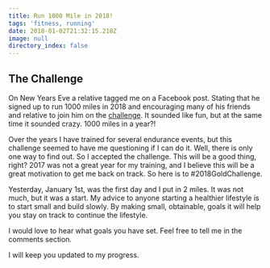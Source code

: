```yaml
---
title: Run 1000 Mile in 2018!
tags: 'fitness, running'
date: 2018-01-02T21:32:15.218Z
image: null
directory_index: false
---
```

## The Challenge

On New Years Eve a relative tagged me on a Facebook post. Stating that he signed up to run 1000 miles in 2018 and encouraging many of his friends and relative to join him on the [challenge](https://ilovetorun.org/2018-gold-challenge). It sounded like fun, but at the same time it sounded crazy. 1000 miles in a year?! 

Over the years I have trained for several endurance events, but this challenge seemed to have me questioning if I can do it. Well, there is only one way to find out. So I accepted the challenge. This will be a good thing, right? 2017 was not a great year for my training, and I believe this will be a great motivation to get me back on track. So here is to \#2018GoldChallenge.

Yesterday, January 1st, was the first day and I put in 2 miles. It was not much, but it was a start. My advice to anyone starting a healthier lifestyle is to start small and build slowly. By making small, obtainable, goals it will help you stay on track to continue the lifestyle.

I would love to hear what goals you have set. Feel free to tell me in the comments section.

I will keep you updated to my progress.
